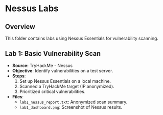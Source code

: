 # Nessus Labs
## Overview
This folder contains labs using Nessus Essentials for vulnerability scanning.
## Lab 1: Basic Vulnerability Scan
- **Source**: TryHackMe - Nessus
- **Objective**: Identify vulnerabilities on a test server.
- **Steps**:
  1. Set up Nessus Essentials on a local machine.
  2. Scanned a TryHackMe target (IP anonymized).
  3. Prioritized critical vulnerabilities.
- **Files**:
  - `lab1_nessus_report.txt`: Anonymized scan summary.
  - `lab1_dashboard.png`: Screenshot of Nessus results.
